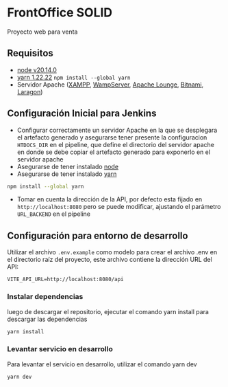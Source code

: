 # FrontOffice SOLID

Proyecto web para venta

## Requisitos

-  [node v20.14.0](https://nodejs.org/en/blog/release/v20.9.0)
-  [yarn 1.22.22](https://classic.yarnpkg.com/lang/en/docs/install/#windows-stable) `npm install --global yarn`
-  Servidor Apache ([XAMPP](https://www.apachefriends.org/), [WampServer](https://www.wampserver.com/), [Apache Lounge](https://www.apachelounge.com/), [Bitnami](https://bitnami.com/), [Laragon](https://laragon.org/))

## Configuración Inicial para Jenkins

-  Configurar correctamente un servidor Apache en la que se desplegara el artefacto generado y asegurarse tener presente la configuracion `HTDOCS_DIR` en el pipeline, que define el directorio del servidor apache en donde se debe copiar el artefacto generado para exponerlo en el servidor apache
-  Asegurarse de tener instalado [node](https://nodejs.org/en/blog/release/v20.9.0)
-  Asegurarse de tener instalado [yarn](https://classic.yarnpkg.com/lang/en/docs/install/#windows-stable)

```bash
npm install --global yarn
```

-  Tomar en cuenta la dirección de la API, por defecto esta fijado en `http://localhost:8080` pero se puede modificar, ajustando el parámetro `URL_BACKEND` en el pipeline

## Configuración para entorno de desarrollo

Utilizar el archivo `.env.example` como modelo para crear el archivo .env en el directorio raíz del proyecto, este archivo contiene la dirección URL del API:

```properties
VITE_API_URL=http://localhost:8080/api
```

### Instalar dependencias

luego de descargar el repositorio, ejecutar el comando yarn install para descargar las dependencias

```bash
yarn install
```

### Levantar servicio en desarrollo

Para levantar el servicio en desarrollo, utilizar el comando yarn dev

```bash
yarn dev
```
